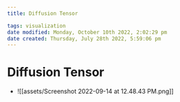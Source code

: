 ```yaml
---
title: Diffusion Tensor

tags: visualization 
date modified: Monday, October 10th 2022, 2:02:29 pm
date created: Thursday, July 28th 2022, 5:59:06 pm
---
```


# Diffusion Tensor
- ![[assets/Screenshot 2022-09-14 at 12.48.43 PM.png]]

